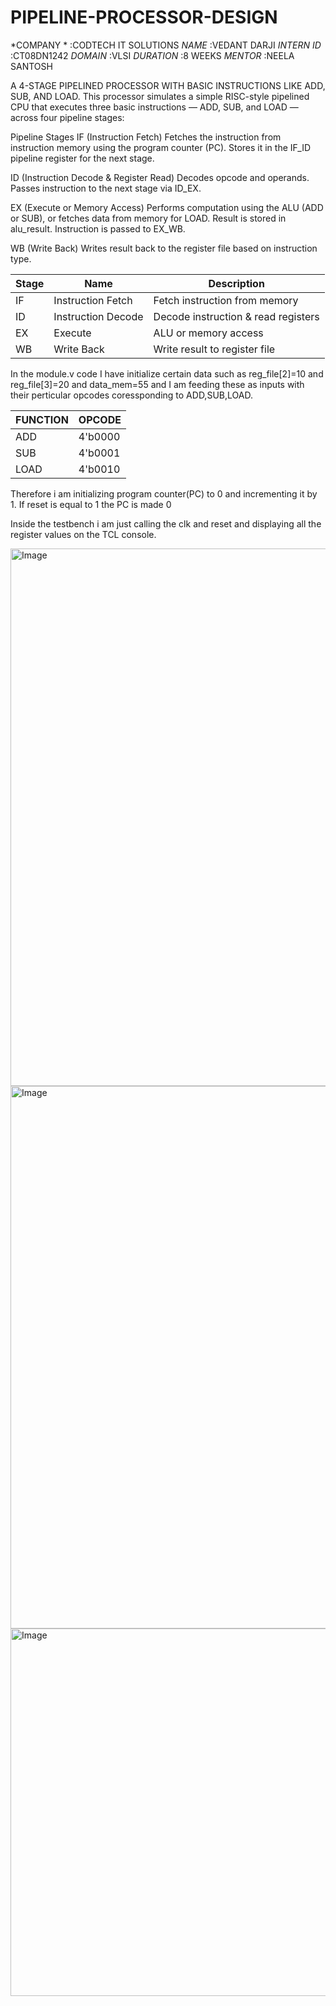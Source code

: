 # PIPELINE-PROCESSOR-DESIGN

*COMPANY *  :CODTECH IT SOLUTIONS
*NAME*      :VEDANT DARJI
*INTERN ID* :CT08DN1242
*DOMAIN*    :VLSI
*DURATION*  :8 WEEKS
*MENTOR*    :NEELA SANTOSH

A 4-STAGE PIPELINED PROCESSOR WITH BASIC INSTRUCTIONS LIKE ADD, SUB, AND LOAD.
This processor simulates a simple RISC-style pipelined CPU that executes three basic instructions — ADD, SUB, and LOAD — across four pipeline stages:

Pipeline Stages
IF (Instruction Fetch)
  Fetches the instruction from instruction memory using the program counter (PC).
  Stores it in the IF_ID pipeline register for the next stage.
  
ID (Instruction Decode & Register Read)
  Decodes opcode and operands.
  Passes instruction to the next stage via ID_EX.

EX (Execute or Memory Access)
  Performs computation using the ALU (ADD or SUB), or fetches data from memory for LOAD.
  Result is stored in alu_result.
  Instruction is passed to EX_WB.

WB (Write Back)
  Writes result back to the register file based on instruction type.
  
| Stage | Name               | Description                         |
| ----- | ------------------ | ----------------------------------- |
| IF    | Instruction Fetch  | Fetch instruction from memory       |
| ID    | Instruction Decode | Decode instruction & read registers |
| EX    | Execute            | ALU or memory access                |
| WB    | Write Back         | Write result to register file       |

In the module.v code I have initialize certain data such as reg_file[2]=10 and reg_file[3]=20 and data_mem=55 and I am feeding these as inputs with their perticular opcodes coressponding to ADD,SUB,LOAD.

|FUNCTION |OPCODE |
|---------|-------|
|ADD      |4'b0000|
|SUB      |4'b0001|
|LOAD     |4'b0010|

Therefore i am initializing program counter(PC) to 0 and incrementing it by 1.
If reset is equal to 1 the PC is made 0 

Inside the testbench i am just calling the clk and reset and displaying all the register values on the TCL console.

<img width="1617" height="860" alt="Image" src="https://github.com/user-attachments/assets/78724fae-8ba8-445f-b876-4be06a396a7d" />
<img width="1622" height="868" alt="Image" src="https://github.com/user-attachments/assets/eccea850-6d95-4e08-ac57-53a7ec8ca193" />

<img width="1419" height="588" alt="Image" src="https://github.com/user-attachments/assets/0036d64e-9978-477d-98e8-3e15e4fc6958" />

